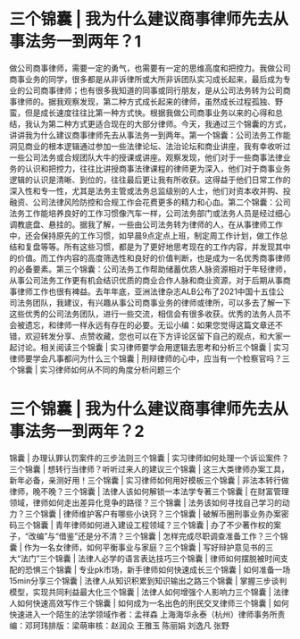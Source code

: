 # 三个锦囊 | 我为什么建议商事律师先去从事法务一到两年？1

做公司商事律师，需要一定的勇气，也需要有一定的思维高度和把控力。我做公司商事业务的同学，很多都是从非诉律所或大所非诉团队实习成长起来，最后成为专业的公司商事律师；也有很多我知道的同事或同行朋友，是从公司法务转为公司商事律师的。据我观察发现，第二种方式成长起来的律师，虽然成长过程孤独、野蛮，但是成长速度往往比第一种方式快。根据我做公司商事业务以来的心得和总结，我认为第二种方式更适合现在的大部分律师。今天，我通过三个锦囊的方式，讲讲我为什么建议商事律师先去从事法务一到两年。第一个锦囊：公司法务工作能洞见商业的根本逻辑通过参加一些法律论坛、法治论坛和商业讲座，我有幸收听过一些公司法务或合规团队大牛的授课或讲座。观察发现，他们对于一些商事法律业务的认识和把控力，往往比讲授商事法律课程的律师更为深入，他们对于商事业务逻辑的认识是清晰、到位的，往往最后更让我有所收获。这得益于他们日常工作的深入性和专一性，尤其是法务主管或法务总监级别的人士，他们对资本收并购、投融资、公司法律风险防控和合规工作会花费更多的精力和心血。第二个锦囊：公司法务工作能培养良好的工作习惯像汽车一样，公司法务部门或法务人员是经过细心调教底盘、悬挂的。据我了解，一些由公司法务转为律师的人，在从事律师工作中，还会保持原先的工作习惯，如早晨9点定点上班，制定周工作计划，做工作总结和复盘等等。所有这些习惯，都是为了更好地思考现在的工作内容，并发现其中的价值。而工作内容的高度筛选性和良好的价值判断，也是成为一名优秀商事律师的必备要素。第三个锦囊：公司法务工作帮助储蓄优质人脉资源相对于年轻律师，从事公司法务工作更有机会结识优质的商业合作人脉和商业资源，对于后期从事商事律师工作也很有裨益。去年年底，亚洲法律杂志ALB公布了2021中国十五佳公司法务团队，我建议，有兴趣从事公司商事业务的律师或律所，可以多去了解一下这些优秀的公司法务团队，进行一些交流，相信会有很多收获。优秀的法务人员不会被遗忘，和律师一样永远有存在的必要。无讼小编：如果您觉得这篇文章还不错，欢迎转发分享、点赞收藏，您也可以在下方评论区留下自己的观点，和大家一起讨论。相关阅读三个锦囊 | 实习律师要学会用逻辑去思考和分析三个锦囊 | 实习律师要学会凡事都问为什么三个锦囊 | 刑辩律师的心中，应当有一个检察官吗？三个锦囊 | 实习律师如何从不同的角度分析问题三个

# 三个锦囊 | 我为什么建议商事律师先去从事法务一到两年？2

锦囊 | 办理认罪认罚案件的三步法则三个锦囊 | 实习律师如何处理一个诉讼案件？三个锦囊 | 想转行当律师？听听过来人的建议三个锦囊 | 这三大类律师办案工具，新年必备，亲测好用！三个锦囊 | 实习律师如何用好模板三个锦囊 | 非法本转行做律师，晚不晚？三个锦囊 | 法律人该如何解锁一本法学专著三个锦囊 | 在财富管理领域，律师如何走出差异化竞争的路径？三个锦囊 | 法务该如何寻找自己学习的动力？三个锦囊 | 律师维护客户有哪些小诀窍？三个锦囊 | 破解币圈刑事业务办案密码三个锦囊 | 青年律师如何进入建设工程领域？三个锦囊 | 办了不少著作权的案子，“改编”与“借鉴”还是分不清？三个锦囊 | 怎样完成尽职调查准备工作？三个锦囊 | 作为一名女律师，如何平衡事业与家庭？三个锦囊 | 写好辩护意见书的三大“法门”三个锦囊 | 法律人必学的语言表达技巧三个锦囊 | 律师如何摆脱被时间支配的恐惧三个锦囊 | 专业pk市场，新手律师如何快速成长三个锦囊 | 如何准备一场15min分享三个锦囊 | 法律人从知识积累到知识输出之路三个锦囊 | 掌握三步谈判模型，实现共同利益最大化三个锦囊 | 法律人如何增强个人影响力三个锦囊 | 法律人如何快速高效写作三个锦囊 | 如何成为一名出色的刑民交叉律师三个锦囊 | 如何快速进入一个陌生的法学领域作者：孟祥森 上海海华永泰（杭州）律师事务所责编：邓珂玮排版：梁萌审核：赵润众 王雅玉 陈丽娟 刘逸凡 张野


